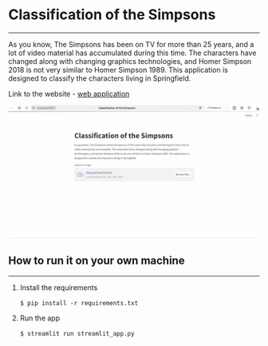 # Classification of the Simpsons

---
As you know, The Simpsons has been on TV for more than 25 years, and a lot of video material has accumulated during this time. The characters have changed along with changing graphics technologies, and Homer Simpson 2018 is not very similar to Homer Simpson 1989. This application is designed to classify the characters living in Springfield.

Link to the website - [web application](https://simpsons-classification.streamlit.app/)


![Example of how the site works](ui.gif)

## How to run it on your own machine

---
1. Install the requirements

   ```
   $ pip install -r requirements.txt
   ```

2. Run the app

   ```
   $ streamlit run streamlit_app.py
   ```